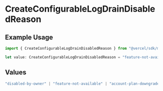 # CreateConfigurableLogDrainDisabledReason

## Example Usage

```typescript
import { CreateConfigurableLogDrainDisabledReason } from "@vercel/sdk/models/operations/createconfigurablelogdrain.js";

let value: CreateConfigurableLogDrainDisabledReason = "feature-not-available";
```

## Values

```typescript
"disabled-by-owner" | "feature-not-available" | "account-plan-downgrade" | "disabled-by-admin"
```